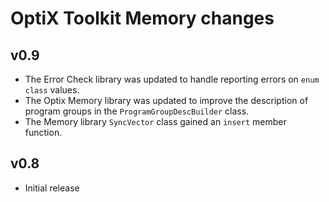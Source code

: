 # OptiX Toolkit Memory changes

## v0.9

* The Error Check library was updated to handle reporting errors on `enum class` values.
* The Optix Memory library was updated to improve the description of program groups in the
  `ProgramGroupDescBuilder` class.
* The Memory library `SyncVector` class gained an `insert` member function.

## v0.8

* Initial release
